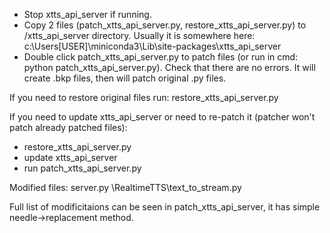 - Stop xtts_api_server if running.
- Copy 2 files (patch_xtts_api_server.py, restore_xtts_api_server.py) to /xtts_api_server directory. Usually it is somewhere here:
c:\Users\[USER]\miniconda3\Lib\site-packages\xtts_api_server
- Double click patch_xtts_api_server.py to patch files (or run in cmd: python patch_xtts_api_server.py). Check that there are no errors. It will create .bkp files, then will patch original .py files.

If you need to restore original files run:
restore_xtts_api_server.py

If you need to update xtts_api_server or need to re-patch it (patcher won't patch already patched files):
- restore_xtts_api_server.py
- update xtts_api_server
- run patch_xtts_api_server.py


Modified files:
server.py
\RealtimeTTS\text_to_stream.py

Full list of modificitaions can be seen in patch_xtts_api_server, it has simple needle->replacement method.
